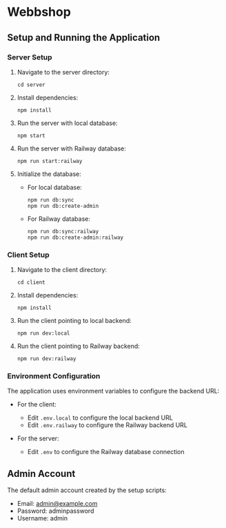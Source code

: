 # Webbshop

## Setup and Running the Application

### Server Setup

1. Navigate to the server directory:
   ```
   cd server
   ```

2. Install dependencies:
   ```
   npm install
   ```

3. Run the server with local database:
   ```
   npm start
   ```

4. Run the server with Railway database:
   ```
   npm run start:railway
   ```

5. Initialize the database:
   - For local database:
     ```
     npm run db:sync
     npm run db:create-admin
     ```
   
   - For Railway database:
     ```
     npm run db:sync:railway
     npm run db:create-admin:railway
     ```

### Client Setup

1. Navigate to the client directory:
   ```
   cd client
   ```

2. Install dependencies:
   ```
   npm install
   ```

3. Run the client pointing to local backend:
   ```
   npm run dev:local
   ```

4. Run the client pointing to Railway backend:
   ```
   npm run dev:railway
   ```

### Environment Configuration

The application uses environment variables to configure the backend URL:

- For the client:
  - Edit `.env.local` to configure the local backend URL
  - Edit `.env.railway` to configure the Railway backend URL

- For the server:
  - Edit `.env` to configure the Railway database connection

## Admin Account

The default admin account created by the setup scripts:

- Email: admin@example.com
- Password: adminpassword
- Username: admin 